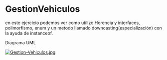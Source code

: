 # GestionVehiculos
en este ejercicio podemos ver como utilizo Herencia y interfaces, polimorfismo, enum y un metodo llamado downcasting(especialización) con la ayuda de instanceof.

Diagrama UML

[![Gestion-Vehiculos.jpg](https://i.postimg.cc/0QTMWN1K/Gestion-Vehiculos.jpg)](https://postimg.cc/Kk584xzm)
